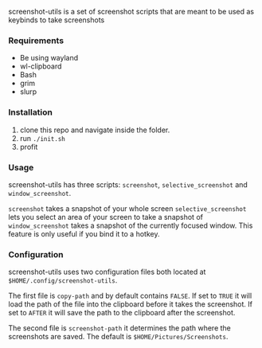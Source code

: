 screenshot-utils is a set of screenshot scripts that are meant to be used as keybinds to take screenshots

### Requirements
* Be using wayland
* wl-clipboard
* Bash
* grim
* slurp

### Installation
1. clone this repo and navigate inside the folder.
2. run `./init.sh`
3. profit

### Usage
screenshot-utils has three scripts: `screenshot`, `selective_screenshot` and `window_screenshot`.

`screenshot` takes a snapshot of your whole screen
`selective_screenshot` lets you select an area of your screen to take a snapshot of
`window_screenshot` takes a snapshot of the currently focused window. This feature is only useful if you bind it to a hotkey.

### Configuration
screenshot-utils uses two configuration files both located at `$HOME/.config/screenshot-utils`. 

The first file is `copy-path` and by default contains `FALSE`. If set to `TRUE` it will load the path of the file into the clipboard before it takes the screenshot. If set to `AFTER` it will save the path to the clipboard after the screenshot. 

The second file is `screenshot-path` it determines the path where the screenshots are saved. The default is `$HOME/Pictures/Screenshots`. 
